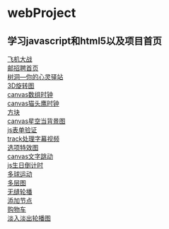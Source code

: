 # webProject
<!DOCTYPE html>
<html lang="en">
<head>
    <meta charset="UTF-8">
</head>
<body>
<h2>学习javascript和html5以及项目首页</h2>
<a href="https://htmlpreview.github.io/?https://github.com/Roommain/js-/blob/master/%E9%A3%9E%E6%9C%BA%E5%A4%A7%E6%88%98/%E9%A3%9E%E6%9C%BA%E5%A4%A7%E6%88%98.html">飞机大战</a><br>
<a href="https://htmlpreview.github.io/?https://github.com/Roommain/webProject/blob/master/%E9%82%AE%E6%8B%9B%E8%81%98%E4%BF%A1%E6%81%AF%E5%8F%91%E5%B8%83%E5%B9%B3%E5%8F%B0/index.html">邮招聘首页</a><br>
<a href="https://htmlpreview.github.io/?https://github.com/Roommain/webProject/blob/master/%E5%8D%9A%E5%AE%A2/index.html">树洞—你的心灵驿站</a><br>
<a href="https://htmlpreview.github.io/?https://github.com/Roommain/webProject/blob/master/html5%20css3/3D%E6%97%8B%E8%BD%AC%E5%9B%BE.html">3D旋转图</a><br>
<a href="https://htmlpreview.github.io/?https://github.com/Roommain/webProject/blob/master/html5%20css3/3%E7%BB%B4%E6%95%B0%E7%BB%84%E6%97%B6%E9%92%9F.html">canvas数组时钟</a><br>
<a href="https://htmlpreview.github.io/?https://github.com/Roommain/webProject/blob/master/html5%20css3/canvas%20%E6%97%B6%E9%92%9F.html">canvas猫头鹰时钟</a><br>
<a href="https://htmlpreview.github.io/?https://github.com/Roommain/webProject/blob/master/html5%20css3/%E6%96%B9%E5%9D%97.html">方块</a><br>
<a href="https://htmlpreview.github.io/?https://github.com/Roommain/webProject/blob/master/html5%20css3/%E6%98%9F%E7%A9%BA.html">canvas星空当背景图</a><br>
<a href="https://htmlpreview.github.io/?https://github.com/Roommain/webProject/blob/master/html5%20css3/%E8%A1%A8%E5%8D%95%E9%AA%8C%E8%AF%81.html">js表单验证</a><br>
<a href="https://htmlpreview.github.io/?https://github.com/Roommain/webProject/blob/master/html5%20css3/%E8%A7%86%E9%A2%91.html">track处理字幕视频</a><br>
<a href="https://htmlpreview.github.io/?https://github.com/Roommain/webProject/blob/master/html5%20css3/scale.html">选项特效图</a><br>
<a href="https://htmlpreview.github.io/?https://github.com/Roommain/webProject/blob/master/html5%20css3/%E6%96%87%E5%AD%97%E8%B7%B3%E5%8A%A8.html">canvas文字跳动</a><br>
<a href="https://htmlpreview.github.io/?https://github.com/Roommain/webProject/blob/master/js%E5%AD%A6%E4%B9%A0/%E5%80%92%E8%AE%A1%E6%97%B6.html">js生日倒计时</a><br>
<a href="https://htmlpreview.github.io/?https://github.com/Roommain/webProject/blob/master/js%E5%AD%A6%E4%B9%A0/%E5%A4%9A%E5%B0%8F%E7%90%83%E8%BF%90%E5%8A%A8.html">多球运动</a><br>
<a href="https://htmlpreview.github.io/?https://github.com/Roommain/webProject/blob/master/js%E5%AD%A6%E4%B9%A0/%E5%A4%9A%E5%B1%82%E5%9B%BE.html">多层图</a><br>
<a href="https://htmlpreview.github.io/?https://github.com/Roommain/webProject/blob/master/js%E5%AD%A6%E4%B9%A0/%E6%97%A0%E7%BC%9D%E8%BD%AE%E6%92%AD.html">无缝轮播</a><br>
<a href="https://htmlpreview.github.io/?https://github.com/Roommain/webProject/blob/master/js%E5%AD%A6%E4%B9%A0/%E7%82%B9%E5%87%BB%E6%B7%BB%E5%8A%A0.html">添加节点</a><br>
<a href="https://htmlpreview.github.io/?https://github.com/Roommain/webProject/blob/master/js%E5%AD%A6%E4%B9%A0/%E8%B4%AD%E7%89%A9%E8%BD%A6.html">购物车</a><br>
<a href="https://htmlpreview.github.io/?https://github.com/Roommain/webProject/blob/master/js%E5%AD%A6%E4%B9%A0/%E8%BD%AE%E6%92%AD%E5%9B%BE.html">淡入淡出轮播图</a>
</body>
</html>
